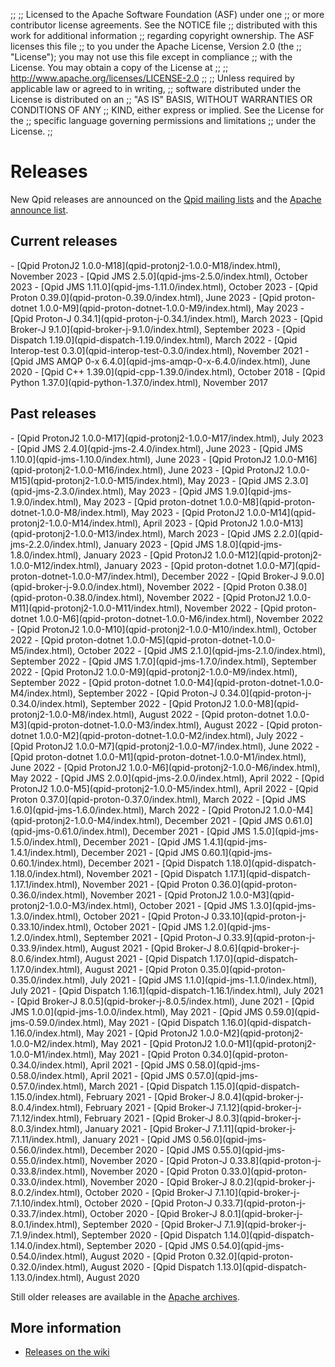 ;;
;; Licensed to the Apache Software Foundation (ASF) under one
;; or more contributor license agreements.  See the NOTICE file
;; distributed with this work for additional information
;; regarding copyright ownership.  The ASF licenses this file
;; to you under the Apache License, Version 2.0 (the
;; "License"); you may not use this file except in compliance
;; with the License.  You may obtain a copy of the License at
;;
;;   http://www.apache.org/licenses/LICENSE-2.0
;;
;; Unless required by applicable law or agreed to in writing,
;; software distributed under the License is distributed on an
;; "AS IS" BASIS, WITHOUT WARRANTIES OR CONDITIONS OF ANY
;; KIND, either express or implied.  See the License for the
;; specific language governing permissions and limitations
;; under the License.
;;

# Releases

New Qpid releases are announced on the
[Qpid mailing lists]({{site_url}}/discussion.html#mailing-lists) and
the
[Apache announce list](http://mail-archives.apache.org/mod_mbox/www-announce/).

## Current releases

<div class="two-column" markdown="1">
 - [Qpid ProtonJ2 1.0.0-M18](qpid-protonj2-1.0.0-M18/index.html), November 2023
 - [Qpid JMS 2.5.0](qpid-jms-2.5.0/index.html), October 2023
 - [Qpid JMS 1.11.0](qpid-jms-1.11.0/index.html), October 2023
 - [Qpid Proton 0.39.0](qpid-proton-0.39.0/index.html), June 2023
 - [Qpid proton-dotnet 1.0.0-M9](qpid-proton-dotnet-1.0.0-M9/index.html), May 2023
 - [Qpid Proton-J 0.34.1](qpid-proton-j-0.34.1/index.html), March 2023
 - [Qpid Broker-J 9.1.0](qpid-broker-j-9.1.0/index.html), September 2023
 - [Qpid Dispatch 1.19.0](qpid-dispatch-1.19.0/index.html), March 2022
 - [Qpid Interop-test 0.3.0](qpid-interop-test-0.3.0/index.html), November 2021
 - [Qpid JMS AMQP 0-x 6.4.0](qpid-jms-amqp-0-x-6.4.0/index.html), June 2020
 - [Qpid C++ 1.39.0](qpid-cpp-1.39.0/index.html), October 2018
 - [Qpid Python 1.37.0](qpid-python-1.37.0/index.html), November 2017
</div>

## Past releases

<div class="two-column" markdown="1">
 - [Qpid ProtonJ2 1.0.0-M17](qpid-protonj2-1.0.0-M17/index.html), July 2023
 - [Qpid JMS 2.4.0](qpid-jms-2.4.0/index.html), June 2023
 - [Qpid JMS 1.10.0](qpid-jms-1.10.0/index.html), June 2023
 - [Qpid ProtonJ2 1.0.0-M16](qpid-protonj2-1.0.0-M16/index.html), June 2023
 - [Qpid ProtonJ2 1.0.0-M15](qpid-protonj2-1.0.0-M15/index.html), May 2023
 - [Qpid JMS 2.3.0](qpid-jms-2.3.0/index.html), May 2023
 - [Qpid JMS 1.9.0](qpid-jms-1.9.0/index.html), May 2023
 - [Qpid proton-dotnet 1.0.0-M8](qpid-proton-dotnet-1.0.0-M8/index.html), May 2023
 - [Qpid ProtonJ2 1.0.0-M14](qpid-protonj2-1.0.0-M14/index.html), April 2023
 - [Qpid ProtonJ2 1.0.0-M13](qpid-protonj2-1.0.0-M13/index.html), March 2023
 - [Qpid JMS 2.2.0](qpid-jms-2.2.0/index.html), January 2023
 - [Qpid JMS 1.8.0](qpid-jms-1.8.0/index.html), January 2023
 - [Qpid ProtonJ2 1.0.0-M12](qpid-protonj2-1.0.0-M12/index.html), January 2023
 - [Qpid proton-dotnet 1.0.0-M7](qpid-proton-dotnet-1.0.0-M7/index.html), December 2022
 - [Qpid Broker-J 9.0.0](qpid-broker-j-9.0.0/index.html), November 2022
 - [Qpid Proton 0.38.0](qpid-proton-0.38.0/index.html), November 2022
 - [Qpid ProtonJ2 1.0.0-M11](qpid-protonj2-1.0.0-M11/index.html), November 2022
 - [Qpid proton-dotnet 1.0.0-M6](qpid-proton-dotnet-1.0.0-M6/index.html), November 2022
 - [Qpid ProtonJ2 1.0.0-M10](qpid-protonj2-1.0.0-M10/index.html), October 2022
 - [Qpid proton-dotnet 1.0.0-M5](qpid-proton-dotnet-1.0.0-M5/index.html), October 2022
 - [Qpid JMS 2.1.0](qpid-jms-2.1.0/index.html), September 2022
 - [Qpid JMS 1.7.0](qpid-jms-1.7.0/index.html), September 2022
 - [Qpid ProtonJ2 1.0.0-M9](qpid-protonj2-1.0.0-M9/index.html), September 2022
 - [Qpid proton-dotnet 1.0.0-M4](qpid-proton-dotnet-1.0.0-M4/index.html), September 2022
 - [Qpid Proton-J 0.34.0](qpid-proton-j-0.34.0/index.html), September 2022
 - [Qpid ProtonJ2 1.0.0-M8](qpid-protonj2-1.0.0-M8/index.html), August 2022
 - [Qpid proton-dotnet 1.0.0-M3](qpid-proton-dotnet-1.0.0-M3/index.html), August 2022
 - [Qpid proton-dotnet 1.0.0-M2](qpid-proton-dotnet-1.0.0-M2/index.html), July 2022
 - [Qpid ProtonJ2 1.0.0-M7](qpid-protonj2-1.0.0-M7/index.html), June 2022
 - [Qpid proton-dotnet 1.0.0-M1](qpid-proton-dotnet-1.0.0-M1/index.html), June 2022
 - [Qpid ProtonJ2 1.0.0-M6](qpid-protonj2-1.0.0-M6/index.html), May 2022
 - [Qpid JMS 2.0.0](qpid-jms-2.0.0/index.html), April 2022
 - [Qpid ProtonJ2 1.0.0-M5](qpid-protonj2-1.0.0-M5/index.html), April 2022
 - [Qpid Proton 0.37.0](qpid-proton-0.37.0/index.html), March 2022
 - [Qpid JMS 1.6.0](qpid-jms-1.6.0/index.html), March 2022
 - [Qpid ProtonJ2 1.0.0-M4](qpid-protonj2-1.0.0-M4/index.html), December 2021
 - [Qpid JMS 0.61.0](qpid-jms-0.61.0/index.html), December 2021
 - [Qpid JMS 1.5.0](qpid-jms-1.5.0/index.html), December 2021
 - [Qpid JMS 1.4.1](qpid-jms-1.4.1/index.html), December 2021
 - [Qpid JMS 0.60.1](qpid-jms-0.60.1/index.html), December 2021
 - [Qpid Dispatch 1.18.0](qpid-dispatch-1.18.0/index.html), November 2021
 - [Qpid Dispatch 1.17.1](qpid-dispatch-1.17.1/index.html), November 2021
 - [Qpid Proton 0.36.0](qpid-proton-0.36.0/index.html), November 2021
 - [Qpid ProtonJ2 1.0.0-M3](qpid-protonj2-1.0.0-M3/index.html), October 2021
 - [Qpid JMS 1.3.0](qpid-jms-1.3.0/index.html), October 2021
 - [Qpid Proton-J 0.33.10](qpid-proton-j-0.33.10/index.html), October 2021
 - [Qpid JMS 1.2.0](qpid-jms-1.2.0/index.html), September 2021
 - [Qpid Proton-J 0.33.9](qpid-proton-j-0.33.9/index.html), August 2021
 - [Qpid Broker-J 8.0.6](qpid-broker-j-8.0.6/index.html), August 2021
 - [Qpid Dispatch 1.17.0](qpid-dispatch-1.17.0/index.html), August 2021
 - [Qpid Proton 0.35.0](qpid-proton-0.35.0/index.html), July 2021
 - [Qpid JMS 1.1.0](qpid-jms-1.1.0/index.html), July 2021
 - [Qpid Dispatch 1.16.1](qpid-dispatch-1.16.1/index.html), July 2021
 - [Qpid Broker-J 8.0.5](qpid-broker-j-8.0.5/index.html), June 2021
 - [Qpid JMS 1.0.0](qpid-jms-1.0.0/index.html), May 2021
 - [Qpid JMS 0.59.0](qpid-jms-0.59.0/index.html), May 2021
 - [Qpid Dispatch 1.16.0](qpid-dispatch-1.16.0/index.html), May 2021
 - [Qpid ProtonJ2 1.0.0-M2](qpid-protonj2-1.0.0-M2/index.html), May 2021
 - [Qpid ProtonJ2 1.0.0-M1](qpid-protonj2-1.0.0-M1/index.html), May 2021
 - [Qpid Proton 0.34.0](qpid-proton-0.34.0/index.html), April 2021
 - [Qpid JMS 0.58.0](qpid-jms-0.58.0/index.html), April 2021
 - [Qpid JMS 0.57.0](qpid-jms-0.57.0/index.html), March 2021
 - [Qpid Dispatch 1.15.0](qpid-dispatch-1.15.0/index.html), February 2021
 - [Qpid Broker-J 8.0.4](qpid-broker-j-8.0.4/index.html), February 2021
 - [Qpid Broker-J 7.1.12](qpid-broker-j-7.1.12/index.html), February 2021
 - [Qpid Broker-J 8.0.3](qpid-broker-j-8.0.3/index.html), January 2021
 - [Qpid Broker-J 7.1.11](qpid-broker-j-7.1.11/index.html), January 2021
 - [Qpid JMS 0.56.0](qpid-jms-0.56.0/index.html), December 2020
 - [Qpid JMS 0.55.0](qpid-jms-0.55.0/index.html), November 2020
 - [Qpid Proton-J 0.33.8](qpid-proton-j-0.33.8/index.html), November 2020
 - [Qpid Proton 0.33.0](qpid-proton-0.33.0/index.html), November 2020
 - [Qpid Broker-J 8.0.2](qpid-broker-j-8.0.2/index.html), October 2020
 - [Qpid Broker-J 7.1.10](qpid-broker-j-7.1.10/index.html), October 2020
 - [Qpid Proton-J 0.33.7](qpid-proton-j-0.33.7/index.html), October 2020
 - [Qpid Broker-J 8.0.1](qpid-broker-j-8.0.1/index.html), September 2020
 - [Qpid Broker-J 7.1.9](qpid-broker-j-7.1.9/index.html), September 2020
 - [Qpid Dispatch 1.14.0](qpid-dispatch-1.14.0/index.html), September 2020
 - [Qpid JMS 0.54.0](qpid-jms-0.54.0/index.html), August 2020
 - [Qpid Proton 0.32.0](qpid-proton-0.32.0/index.html), August 2020
 - [Qpid Dispatch 1.13.0](qpid-dispatch-1.13.0/index.html), August 2020
</div>

Still older releases are available in the
[Apache archives](http://archive.apache.org/dist/qpid/).

## More information

 - [Releases on the wiki](https://cwiki.apache.org/confluence/display/qpid/Releases)
